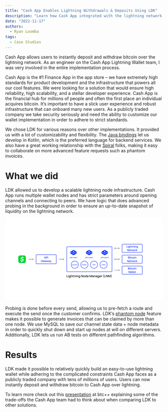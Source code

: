 ```yaml
---
title: "Cash App Enables Lightning Withdrawals & Deposits Using LDK"
description: "Learn how Cash App integrated with the lightning network, allowing its users to send and receive bitcoin instantly."
date: "2022-11-17"
authors:
  - Ryan Loomba
tags:
  - Case Studies 
--- 
```


Cash App allows users to instantly deposit and withdraw bitcoin over the lightning network. As an engineer on the Cash App Lightning Wallet team, I was very involved in the entire implementation process.

Cash App is the #1 Finance App in the app store – we have extremely high standards for product development and the infrastructure that powers all our cool features. We were looking for a solution that would ensure high reliability, high scalability, and a stellar developer experience. Cash App is the financial hub for millions of people and often the first place an individual acquires bitcoin. It’s important to have a slick user experience and robust infrastructure that can onboard many new users. As a publicly traded company we take security seriously and need the ability to customize our wallet implementation in order to adhere to strict standards.

We chose LDK for various reasons over other implementations. It provided us with a lot of customizability and flexibility. The [Java bindings](https://github.com/lightningdevkit/ldk-garbagecollected) let us develop in Kotlin, which is the preferred language for backend services. We also have a great working relationship with the [Spiral](https://spiral.xyz/) folks, making it easy to collaborate on more advanced feature requests such as phantom invoices.

# What we did
LDK allowed us to develop a scalable lightning node infrastructure. Cash App runs multiple wallet nodes and has strict parameters around opening channels and connecting to peers. We have logic that does advanced probing in the background in order to ensure an up-to-date snapshot of liquidity on the lightning network.

![CashApp architecture](../assets/cash-app-architecture.svg)

Probing is done before every send, allowing us to pre-fetch a route and execute the send once the customer confirms. LDK’s [phantom node](https://lightningdevkit.org/blog/introducing-phantom-node-payments/) feature makes it possible to generate invoices that can be claimed by more than one node. We use MySQL to save our channel state data + node metadata in order to quickly shut down and start up nodes at will on different servers. Additionally, LDK lets us run AB tests on different pathfinding algorithms.

# Results

LDK made it possible to relatively quickly build an easy-to-use lightning wallet while adhering to the complicated constraints Cash App faces as a publicly traded company with tens of millions of users. Users can now instantly deposit and withdraw bitcoin to Cash App over lightning.

To learn more check out this [presentation](https://www.youtube.com/watch?v=kbhL5RqL8Aw) at btc++ explaining some of the trade-offs the Cash App team had to think about when comparing LDK to other solutions.


